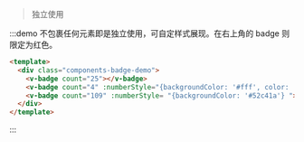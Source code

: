 > 独立使用

:::demo 不包裹任何元素即是独立使用，可自定样式展现。在右上角的 badge 则限定为红色。

```html
<template>
  <div class="components-badge-demo">
    <v-badge count="25"></v-badge>
    <v-badge count="4" :numberStyle="{backgroundColor: '#fff', color: '#999', boxShadow: '0 0 0 1px #d9d9d9 inset'}" ></v-badge>
    <v-badge count="109" :numberStyle= "{backgroundColor: '#52c41a'} "></v-badge>
  </div>
</template>
```
:::
